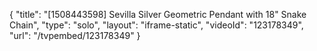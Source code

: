 {
    "title": "[1508443598] Sevilla Silver Geometric Pendant with 18\" Snake Chain",
    "type": "solo",
    "layout": "iframe-static",
    "videoId": "123178349",
    "url": "\/tvpembed\/123178349"
}